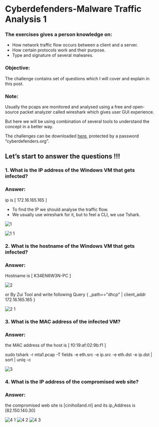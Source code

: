 # Cyberdefenders-Malware Traffic Analysis 1

### The exercises gives a person knowledge on:

- How network traffic flow occurs between a client and a server.
- How certain protocols work and their purpose.
- Type and signature of several malwares.

### Objective:
The challenge contains set of questions which I will cover and explain in this post.

### Note:
Usually the pcaps are monitored and analysed using a free and open-source packet analyzer called wireshark which gives user GUI experience.

But here we will be using combination of several tools to understand the concept in a better way.

The challenges can be downloaded [here](https://cyberdefenders.org/blueteam-ctf-challenges/?search_query=malware), protected by a password “cyberdefenders.org”.

## Let’s start to answer the questions !!!
### 1. What is the IP address of the Windows VM that gets infected?
### Answer:  

ip is [ 172.16.165.165 ] 

- To find the IP we should analyse the traffic flow.
- We usually use wireshark for it, but to feel a CLI, we use Tshark.

![1](https://github.com/user-attachments/assets/ff875623-7264-4a4c-add7-229cd10dc309)

![1 1](https://github.com/user-attachments/assets/af9629d1-6414-42a1-9dd3-6765780e1c91)


### 2. What is the hostname of the Windows VM that gets infected?
### Answer:  
Hostname is [ K34EN6W3N-PC ]

![2](https://github.com/user-attachments/assets/cbdff7f3-2a09-4ee5-8c2d-6b637c40c516)

or
By Zui Tool and write following Query { _path=="dhcp" | client_addr 172.16.165.165 }

![2 1](https://github.com/user-attachments/assets/3bb34aaf-ccec-4add-9e6e-2b8543a55ec3)


### 3. What is the MAC address of the infected VM?
### Answer:  

the MAC address of the host is [ f0:19:af:02:9b:f1 ]

sudo tshark -r mta1.pcap -T fields -e eth.src -e ip.src -e eth.dst -e ip.dst | sort | uniq -c

![3](https://github.com/user-attachments/assets/55ac7af3-b778-4909-8bbb-26148ac4ecd5)


### 4. What is the IP address of the compromised web site?
### Answer:  

the compromised web site is [ciniholland.nl] and its ip_Address is [82.150.140.30]

![4 1](https://github.com/user-attachments/assets/cf19c8dd-ea32-41d9-a594-0cffb632b795)
![4 2](https://github.com/user-attachments/assets/dd2045b2-ce18-46c5-a2a1-1bf594c5a749)
![4 3](https://github.com/user-attachments/assets/3691f7b6-72e3-49f7-84db-2e577e98098c)




















